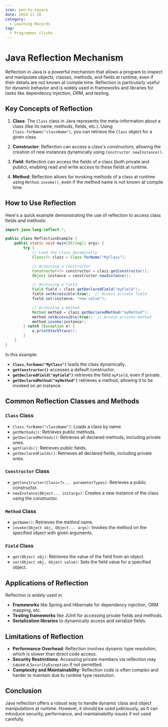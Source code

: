 ```yaml
---
icon: pen-to-square
date: 2024-11-10
category:
  - Learning Records
tag:
  - Programmer cliché
---
```


# Java Reflection Mechanism

Reflection in Java is a powerful mechanism that allows a program to inspect and manipulate objects, classes, methods, and fields at runtime, even if their details are not known at compile time. Reflection is particularly useful for dynamic behavior and is widely used in frameworks and libraries for tasks like dependency injection, ORM, and testing.

## Key Concepts of Reflection

1. **Class**: The `Class` class in Java represents the meta-information about a class (like its name, methods, fields, etc.). Using `Class.forName("className")`, you can retrieve the `Class` object for a given class.

2. **Constructor**: Reflection can access a class's constructors, allowing the creation of new instances dynamically using `Constructor.newInstance()`.

3. **Field**: Reflection can access the fields of a class (both private and public), enabling read and write access to these fields at runtime.

4. **Method**: Reflection allows for invoking methods of a class at runtime using `Method.invoke()`, even if the method name is not known at compile time.

## How to Use Reflection

Here's a quick example demonstrating the use of reflection to access class fields and methods:

```java
import java.lang.reflect.*;

public class ReflectionExample {
    public static void main(String[] args) {
        try {
            // Load the class dynamically
            Class<?> clazz = Class.forName("MyClass");

            // Accessing a constructor
            Constructor<?> constructor = clazz.getConstructor();
            Object instance = constructor.newInstance();

            // Accessing a field
            Field field = clazz.getDeclaredField("myField");
            field.setAccessible(true);  // Access private field
            field.set(instance, "new value");

            // Accessing a method
            Method method = clazz.getDeclaredMethod("myMethod");
            method.setAccessible(true);  // Access private method
            method.invoke(instance);
        } catch (Exception e) {
            e.printStackTrace();
        }
    }
}
```

In this example:
- **`Class.forName("MyClass")`** loads the class dynamically.
- **`getConstructor()`** accesses a default constructor.
- **`getDeclaredField("myField")`** retrieves the field `myField`, even if private.
- **`getDeclaredMethod("myMethod")`** retrieves a method, allowing it to be invoked on an instance.

## Common Reflection Classes and Methods

### `Class` Class

- `Class.forName("className")`: Loads a class by name.
- `getMethods()`: Retrieves public methods.
- `getDeclaredMethods()`: Retrieves all declared methods, including private ones.
- `getFields()`: Retrieves public fields.
- `getDeclaredFields()`: Retrieves all declared fields, including private ones.

### `Constructor` Class

- `getConstructor(Class<?>... parameterTypes)`: Retrieves a public constructor.
- `newInstance(Object... initargs)`: Creates a new instance of the class using the constructor.

### `Method` Class

- `getName()`: Retrieves the method name.
- `invoke(Object obj, Object... args)`: Invokes the method on the specified object with given arguments.

### `Field` Class

- `get(Object obj)`: Retrieves the value of the field from an object.
- `set(Object obj, Object value)`: Sets the field value for a specified object.

## Applications of Reflection

Reflection is widely used in:
- **Frameworks** like Spring and Hibernate for dependency injection, ORM mapping, etc.
- **Testing frameworks** like JUnit for accessing private fields and methods.
- **Serialization libraries** to dynamically access and serialize fields.

## Limitations of Reflection

- **Performance Overhead**: Reflection involves dynamic type resolution, which is slower than direct code access.
- **Security Restrictions**: Accessing private members via reflection may cause a `SecurityException` if not permitted.
- **Complexity and Maintainability**: Reflection code is often complex and harder to maintain due to runtime type resolution.

## Conclusion

Java reflection offers a robust way to handle dynamic class and object manipulations at runtime. However, it should be used judiciously, as it can introduce security, performance, and maintainability issues if not used carefully.
